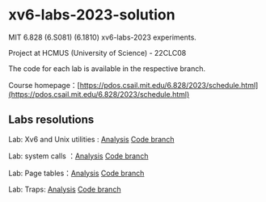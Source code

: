 # xv6-labs-2023-solution

MIT 6.828 (6.S081) (6.1810) xv6-labs-2023 experiments.

Project at HCMUS (University of Science) - 22CLC08

The code for each lab is available in the respective branch.

Course homepage：[https://pdos.csail.mit.edu/6.828/2023/schedule.html](https://pdos.csail.mit.edu/6.828/2023/schedule.html)

## Labs resolutions

Lab: Xv6 and Unix utilities : [Analysis](./doc/utils.md) [Code branch](https://github.com/Alrmendo/xv6-labs-2023-solution/tree/util)

Lab: system calls ：[Analysis](./doc/syscall.md) [Code branch](https://github.com/Alrmendo/xv6-labs-2023-solution/tree/syscall)

Lab: Page tables：[Analysis](./doc/pagetable.md) [Code branch](https://github.com/Alrmendo/xv6-labs-2023-solution/tree/pgtbl)

Lab: Traps: [Analysis](./doc/traps.md) [Code branch](https://github.com/Alrmendo/xv6-labs-2023-solution/tree/traps)